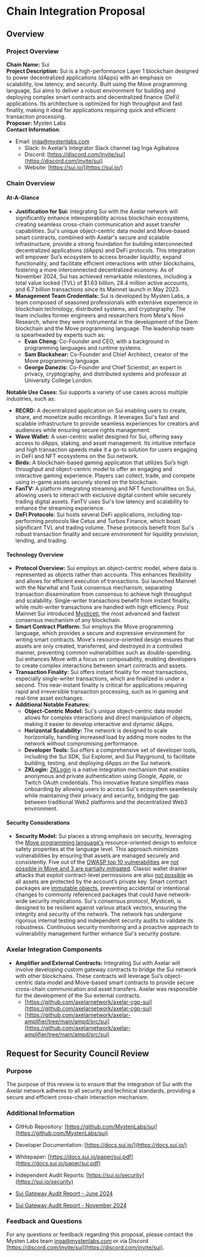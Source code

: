 # Chain Integration Proposal

## Overview

### Project Overview

**Chain Name:** Sui  
**Project Description:** Sui is a high-performance Layer 1 blockchain designed to power decentralized applications (dApps) with an emphasis on scalability, low latency, and security. Built using the Move programming language, Sui aims to deliver a robust environment for building and deploying complex smart contracts and decentralized finance (DeFi) applications. Its architecture is optimized for high throughput and fast finality, making it ideal for applications requiring quick and efficient transaction processing.  
**Proposer:** Mysten Labs  
**Contact Information**:

* Email: [inga@mystenlabs.com](mailto:inga@mystenlabs.com)  
  * Slack: In Axelar’s Integrator Slack channel tag Inga Agibalova  
  * Discord: [https://discord.com/invite/sui](https://discord.com/invite/sui)  
  * Website: [https://sui.io/](https://sui.io/)

### Chain Overview

#### At-A-Glance

* **Justification for Sui:** Integrating Sui with the Axelar network will significantly enhance interoperability across blockchain ecosystems, creating seamless cross-chain communication and asset transfer capabilities. Sui's unique object-centric data model and Move-based smart contracts, combined with Axelar's secure and scalable infrastructure, provide a strong foundation for building interconnected decentralized applications (dApps) and DeFi protocols. This integration will empower Sui’s ecosystem to access broader liquidity, expand functionality, and facilitate efficient interactions with other blockchains, fostering a more interconnected decentralized economy. As of November 2024, Sui has achieved remarkable milestones, including a total value locked (TVL) of $1.63 billion, 28.4 million active accounts, and 6.7 billion transactions since its Mainnet launch in May 2023\.  
* **Management Team Credentials:** Sui is developed by Mysten Labs, a team composed of seasoned professionals with extensive experience in blockchain technology, distributed systems, and cryptography. The team includes former engineers and researchers from Meta's Novi Research, where they were instrumental in the development of the Diem blockchain and the Move programming language. The leadership team is spearheaded by experts such as:  
  * **Evan Cheng:** Co-Founder and CEO, with a background in programming languages and runtime systems.  
  * **Sam Blackshear:** Co-Founder and Chief Architect, creator of the Move programming language.  
  * **George Danezis:** Co-Founder and Chief Scientist, an expert in privacy, cryptography, and distributed systems and professor at University College London.

**Notable Use Cases:** Sui supports a variety of use cases across multiple industries, such as:

* **RECRD:** A decentralized application on Sui enabling users to create, share, and monetize audio recordings. It leverages Sui's fast and scalable infrastructure to provide seamless experiences for creators and audiences while ensuring secure rights management.  
* **Wave Wallet:** A user-centric wallet designed for Sui, offering easy access to dApps, staking, and asset management. Its intuitive interface and high transaction speeds make it a go-to solution for users engaging in DeFi and NFT ecosystems on the Sui network.  
* **Birds:** A blockchain-based gaming application that utilizes Sui’s high throughput and object-centric model to offer an engaging and interactive gaming experience. Players can collect, trade, and compete using in-game assets securely stored on the blockchain.  
* **FanTV:** A platform integrating streaming and NFT functionalities on Sui, allowing users to interact with exclusive digital content while securely trading digital assets. FanTV uses Sui's low latency and scalability to enhance the streaming experience.  
* **DeFi Protocols:** Sui hosts several DeFi applications, including top-performing protocols like Cetus and Turbos Finance, which boast significant TVL and trading volume. These protocols benefit from Sui's robust transaction finality and secure environment for liquidity provision, lending, and trading.

#### Technology Overview

* **Protocol Overview:** Sui employs an object-centric model, where data is represented as objects rather than accounts. This enhances flexibility and allows for efficient execution of transactions. Sui launched Mainnet with the Narwhal and Tusk consensus mechanism, separating transaction dissemination from consensus to achieve high throughput and scalability. Single-writer transactions benefit from instant finality, while multi-writer transactions are handled with high efficiency. Post Mainnet Sui introduced [Mysticeti](https://sui.io/mysticeti), the most advanced and fastest consensus mechanism of any blockchain.  
* **Smart Contract Platform:** Sui employs the Move programming language, which provides a secure and expressive environment for writing smart contracts. Move's resource-oriented design ensures that assets are only created, transferred, and destroyed in a controlled manner, preventing common vulnerabilities such as double-spending. Sui enhances Move with a focus on composability, enabling developers to create complex interactions between smart contracts and assets.  
* **Transaction Finality:** Sui offers instant finality for most transactions, especially single-writer transactions, which are finalized in under a second. This near-instant finality is critical for applications requiring rapid and irreversible transaction processing, such as in gaming and real-time asset exchanges.  
* **Additional Notable Features:**  
  * **Object-Centric Model:** Sui's unique object-centric data model allows for complex interactions and direct manipulation of objects, making it easier to develop interactive and dynamic dApps.  
  * **Horizontal Scalability:** The network is designed to scale horizontally, handling increased load by adding more nodes to the network without compromising performance.  
  * **Developer Tools:** Sui offers a comprehensive set of developer tools, including the Sui SDK, Sui Explorer, and Sui Playground, to facilitate building, testing, and deploying dApps on the Sui network.  
  *  **ZKLogin:** [ZKLogin](https://sui.io/zklogin) is a native integration mechanism that enables anonymous and private authentication using Google, Apple, or Twitch OAuth credentials. This innovative feature simplifies mass onboarding by allowing users to access Sui's ecosystem seamlessly while maintaining their privacy and security, bridging the gap between traditional Web2 platforms and the decentralized Web3 environment.

#### Security Considerations

* **Security Model:** Sui places a strong emphasis on security, leveraging the [Move programming language's](https://sui.io/move) resource-oriented design to enforce safety properties at the language level. This approach minimizes vulnerabilities by ensuring that assets are managed securely and consistently. Five out of the [OWASP top 10 vulnerabilities](https://owasp.org/www-project-smart-contract-top-10/) are [not possible in Move and 3 are partially mitigated](https://twitter.com/b1ackd0g/status/1749169512866607172?t=5JhAvWnsMPkyPUhPOALvhg&s=19). Classic wallet drainer attacks that exploit contract-level permissions are also [not possible](https://twitter.com/b1ackd0g/status/1747475205243715932?s=20) as all assets are protected by the account’s private key. Smart contract packages are [immutable objects](https://docs.sui.io/concepts/sui-move-concepts/packages#packages-are-immutable), preventing accidental or intentional changes to commonly referenced packages that could have network-wide security implications. Sui's consensus protocol, Mysticeti, is designed to be resilient against various attack vectors, ensuring the integrity and security of the network. The network has undergone rigorous internal testing and independent security audits to validate its robustness. Continuous security monitoring and a proactive approach to vulnerability management further enhance Sui's security posture.

### Axelar Integration Components

* **Amplifier and External Contracts:** Integrating Sui with Axelar will involve developing custom gateway contracts to bridge the Sui network with other blockchains. These contracts will leverage Sui’s object-centric data model and Move-based smart contracts to provide secure cross-chain communication and asset transfers. Axelar was responsible for the development of the Sui external contracts.  
  * [https://github.com/axelarnetwork/axelar-cgp-sui](https://github.com/axelarnetwork/axelar-cgp-sui)  
  * [https://github.com/axelarnetwork/axelar-amplifier/tree/main/ampd/src/sui](https://github.com/axelarnetwork/axelar-amplifier/tree/main/ampd/src/sui)

## Request for Security Council Review

### Purpose

The purpose of this review is to ensure that the integration of Sui with the Axelar network adheres to all security and technical standards, providing a secure and efficient cross-chain interaction mechanism.

### Additional Information

* GitHub Repository: [https://github.com/MystenLabs/sui](https://github.com/MystenLabs/sui)  
* Developer Documentation: [https://docs.sui.io/](https://docs.sui.io/)  
* Whitepaper: [https://docs.sui.io/paper/sui.pdf](https://docs.sui.io/paper/sui.pdf) 
* Independent Audit Reports: [https://sui.io/security](https://sui.io/security)

* [Sui Gateway Audit Report - June 2024](https://github.com/axelarnetwork/audits/blob/main/audits/2024-06%20Ottersec.pdf)
* [Sui Gateway Audit Report - November 2024](https://github.com/axelarnetwork/audits/blob/ottersec-audits-20241213/audits/2024-11%20Ottersec%20-%20Sui.pdf)

### Feedback and Questions

For any questions or feedback regarding this proposal, please contact the Mysten Labs team [inga@mystenlabs.com](mailto:inga@mystenlabs.com) or via Discord [https://discord.com/invite/sui](https://discord.com/invite/sui).
